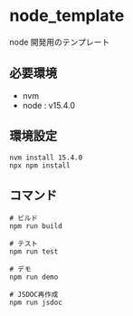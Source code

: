 # node_template

node 開発用のテンプレート

## 必要環境

- nvm
- node : v15.4.0

## 環境設定

```
nvm install 15.4.0
npx npm install
```

## コマンド

```
# ビルド
npm run build

# テスト
npm run test

# デモ
npm run demo

# JSDOC再作成
npm run jsdoc
```
